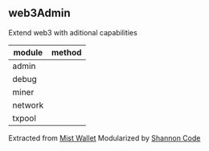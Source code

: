 ## web3Admin

Extend web3 with aditional capabilities

|module|method|
|---|---|
admin|
debug|
miner|
network|
txpool|

Extracted from [Mist Wallet](https://github.com/ethereum/mist)
Modularized by [Shannon Code](http://twitter.com/shannonNullCode)